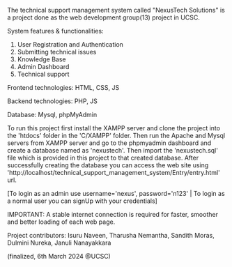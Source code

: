The technical support management system called "NexusTech Solutions" is a project done as the web development group(13) project in UCSC.

System features & functionalities:

1. User Registration and Authentication
2. Submitting technical issues
3. Knowledge Base
4. Admin Dashboard
5. Technical support

Frontend technologies: HTML, CSS, JS

Backend technologies: PHP, JS

Database: Mysql, phpMyAdmin

To run this project first install the XAMPP server and clone the project into the 'htdocs' folder in the 'C/XAMPP' folder. Then run the Apache and Mysql servers from XAMPP server and 
go to the phpmyadmin dashboard and create a database named as 'nexustech'. Then import the 'nexustech.sql' file which is provided in this project to that created database. 
After successfully creating the database you can access the web site using 'http://localhost/technical_support_management_system/Entry/entry.html' url.

[To login as an admin use username='nexus', password='n123' | To login as a normal user you can signUp with your credentials]

IMPORTANT: A stable internet connection is required for faster, smoother and better loading of each web page.

Project contributors:
 Isuru Naveen, Tharusha Nemantha, Sandith Moras, Dulmini Nureka, Januli Nanayakkara

(finalized, 6th March 2024 @UCSC)